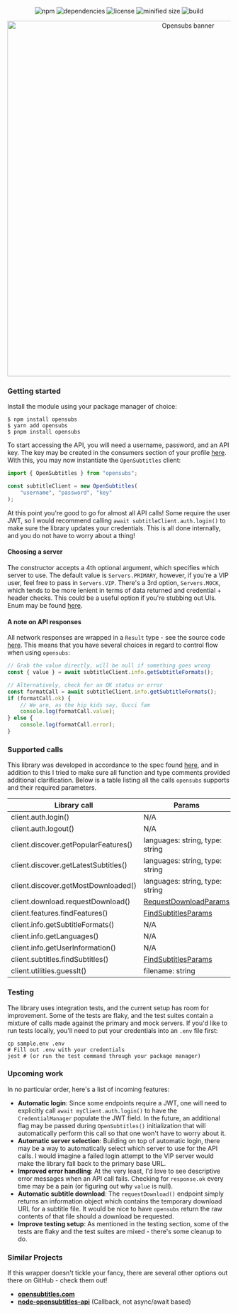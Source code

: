 <div align="center">

![npm](https://img.shields.io/npm/v/opensubs)
![dependencies](https://img.shields.io/librariesio/release/npm/opensubs)
![license](https://img.shields.io/npm/l/opensubs)
![minified size](https://img.shields.io/bundlephobia/minzip/opensubs)
![build](https://github.com/ivanempire/opensubs/actions/workflows/continuous.yml/badge.svg)

<picture>
    <source media="(prefers-color-scheme: dark)" srcset="https://github.com/ivanempire/opensubs/blob/develop/banner-light.png" width="800px">
    <source media="(prefers-color-scheme: light)" srcset="https://github.com/ivanempire/opensubs/blob/develop/banner-dark.png" width="800px">
    <img src="https://github.com/ivanempire/opensubs/blob/develop/banner-light.png" alt="Opensubs banner" width="800px" />
</picture>
</div>

### Getting started
Install the module using your package manager of choice:

```shell
$ npm install opensubs
$ yarn add opensubs
$ pnpm install opensubs
```

To start accessing the API, you will need a username, password, and an API key. The key may be created in the consumers section of your profile [here](https://www.opensubtitles.com/en/consumers). With this, you may now instantiate the `OpenSubtitles` client:

```typescript
import { OpenSubtitles } from "opensubs";

const subtitleClient = new OpenSubtitles(
    "username", "password", "key"
);
```
At this point you're good to go for almost all API calls! Some require the user JWT, so I would recommend calling `await subtitleClient.auth.login()` to make sure the library updates your credentials. This is all done internally, and you do not have to worry about a thing!

#### Choosing a server
The constructor accepts a 4th optional argument, which specifies which server to use. The default value is `Servers.PRIMARY`, however, if you're a VIP user, feel free to pass in `Servers.VIP`. There's a 3rd option, `Servers.MOCK`, which tends to be more lenient in terms of data returned and credential + header checks. This could be a useful option if you're stubbing out UIs. Enum may be found [here](src/constants/Servers.ts).

#### A note on API responses
All network responses are wrapped in a `Result` type - see the source code [here](src/core/types.ts#L14). This means that you have several choices in regard to control flow when using `opensubs`:
```typescript
// Grab the value directly, will be null if something goes wrong
const { value } = await subtitleClient.info.getSubtitleFormats();

// Alternatively, check for an OK status or error
const formatCall = await subtitleClient.info.getSubtitleFormats();
if (formatCall.ok) {
    // We are, as the hip kids say, Gucci fam
    console.log(formatCall.value);
} else {
    console.log(formatCall.error);
}
```

### Supported calls
This library was developed in accordance to the spec found [here](https://opensubtitles.stoplight.io/), and in addition to this I tried to make sure all function and type comments provided additional clarification. Below is a table listing all the calls `opensubs` supports and their required parameters.

| Library call        | Params                                         |
|---------------------|------------------------------------------------|
| client.auth.login() | N/A                                            |
| client.auth.logout() | N/A                                            |
| client.discover.getPopularFeatures() | languages: string, type: string                |
| client.discover.getLatestSubtitles() | languages: string, type: string                |
| client.discover.getMostDownloaded() | languages: string, type: string                |
| client.download.requestDownload() | [RequestDownloadParams](src/core/types.ts#L21) |
| client.features.findFeatures() | [FindSubtitlesParams](src/core/types.ts#L34)   |
| client.info.getSubtitleFormats()  | N/A                                            |
| client.info.getLanguages()  | N/A                                            |
| client.info.getUserInformation()  | N/A                                            |
| client.subtitles.findSubtitles() | [FindSubtitlesParams](src/core/types.ts#L54)   |
| client.utilities.guessIt() | filename: string                               |


### Testing
The library uses integration tests, and the current setup has room for improvement. Some of the tests are flaky, and the test suites contain a mixture of calls made against the primary and mock servers. If you'd like to run tests locally, you'll need to put your credentials into an `.env` file first:
```shell
cp sample.env .env
# Fill out .env with your credentials
jest # (or run the test command through your package manager)
```

### Upcoming work
In no particular order, here's a list of incoming features:

- **Automatic login**: Since some endpoints require a JWT, one will need to explicitly call `await myClient.auth.login()` to have the `CredentialManager` populate the JWT field. In the future, an additional flag may be passed during `OpenSubtitles()` initialization that will automatically perform this call so that one won't have to worry about it.
- **Automatic server selection**: Building on top of automatic login, there may be a way to automatically select which server to use for the API calls. I would imagine a failed login attempt to the VIP server would make the library fall back to the primary base URL.
- **Improved error handling**: At the very least, I'd love to see descriptive error messages when an API call fails. Checking for `response.ok` every time may be a pain (or figuring out why `value` is null).
- **Automatic subtitle download**: The `requestDownload()` endpoint simply returns an information object which contains the temporary download URL for a subtitle file. It would be nice to have `opensubs` return the raw contents of that file should a download be requested.
- **Improve testing setup**: As mentioned in the testing section, some of the tests are flaky and the test suites are mixed - there's some cleanup to do.

### Similar Projects
If this wrapper doesn't tickle your fancy, there are several other options out there on GitHub - check them out!
- **[opensubtitles.com](https://github.com/vankasteelj/opensubtitles.com)**
- **[node-opensubtitles-api](https://github.com/ka2er/node-opensubtitles-api)** (Callback, not async/await based)
